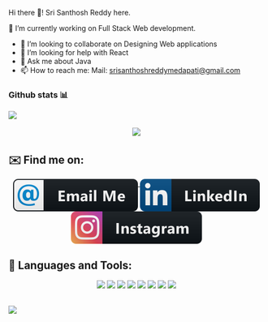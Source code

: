  Hi there 👋! Sri Santhosh Reddy here.
 
🔭 I’m currently working on Full Stack Web development.
- 👯 I’m looking to collaborate on Designing Web applications
- 🤔 I’m looking for help with React
- 💬 Ask me about Java
- 📫 How to reach me: Mail: srisanthoshreddymedapati@gmail.com
### Github stats 📊

  

<img src = "https://github-readme-streak-stats.herokuapp.com/?user=srisanthoshreddy-medapati">
  <br>
  <p align="center">
  <img src = "https://komarev.com/ghpvc/?username=kaushik116k&color=yellow">
   
  </p>
 
## ✉️ Find me on:

<p align="center">
  <a href="mailto:srisanthoshreddymedapati@gmail.com">
    <img alt="Gmail" src="https://raw.githubusercontent.com/SVijayB/SVijayB/master/assets/SVG/Contact/email.svg" style="vertical-align:top"/>
  </a>

  <a href="https://www.linkedin.com/in/sri-santhosh-reddy-medapati-9129b5188/">
    <img alt="Linkedin" src="https://raw.githubusercontent.com/SVijayB/SVijayB/master/assets/SVG/Contact/linkedin.svg"+ style="vertical-align:top "/>
  </a>

  <a href="https://www.instagram.com/sri_santhosh_reddy_medapati/">
    <img alt="Instagram" src="https://raw.githubusercontent.com/SVijayB/SVijayB/master/assets/SVG/Contact/instagram.svg" style="vertical-align:top "/>
  </a>
</p>

## 🧰 Languages and Tools:
<p align="center">
  <img src = "https://img.shields.io/badge/Java-ED8B00?style=for-the-badge&logo=java&logoColor=white">
  <img src = "https://img.shields.io/badge/Python-FFD43B?style=for-the-badge&logo=python&logoColor=darkgreen">
  <img src = "https://img.shields.io/badge/C-00599C?style=for-the-badge&logo=c&logoColor=white">
  <img src = "https://img.shields.io/badge/C%2B%2B-00599C?style=for-the-badge&logo=c%2B%2B&logoColor=white">
  <img src = "https://img.shields.io/badge/RStudio-75AADB?style=for-the-badge&logo=RStudio&logoColor=white">
 <img src = 	"https://img.shields.io/badge/PHP-777BB4?style=for-the-badge&logo=php&logoColor=white">
  <img src="https://img.shields.io/badge/HTML5-E34F26?style=for-the-badge&logo=html5&logoColor=white">
  <img src="https://img.shields.io/badge/CSS3-1572B6?style=for-the-badge&logo=css3&logoColor=white">
</p>
<br>
<img src = "https://activity-graph.herokuapp.com/graph?username=srisanthoshreddy-medapati&theme=react-dark">
